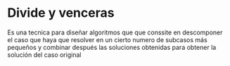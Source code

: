 # Divide y venceras
Es una tecnica para diseñar algoritmos que que conssite en descomponer el caso que haya que resolver en un cierto numero de subcasos más pequeños y combinar después las soluciones obtenidas para obtener la solución del caso original
